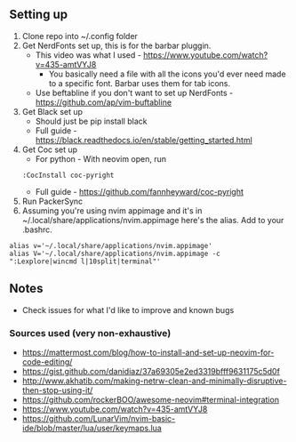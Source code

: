 ## Setting up

1. Clone repo into ~/.config folder
2. Get NerdFonts set up, this is for the barbar pluggin.
    * This video was what I used - https://www.youtube.com/watch?v=435-amtVYJ8
      * You basically need a file with all the icons you'd ever need made to a specific font. Barbar uses them for tab icons.
    * Use beftabline if you don't want to set up NerdFonts - https://github.com/ap/vim-buftabline
3. Get Black set up
    * Should just be pip install black
    * Full guide - https://black.readthedocs.io/en/stable/getting_started.html
4. Get Coc set up
    * For python - With neovim open, run 
    ```
    :CocInstall coc-pyright
    ```
    * Full guide - https://github.com/fannheyward/coc-pyright
5. Run PackerSync
6. Assuming you're using nvim appimage and it's in ~/.local/share/applications/nvim.appimage here's the alias. Add to your .bashrc.
```
alias v='~/.local/share/applications/nvim.appimage'
alias V='~/.local/share/applications/nvim.appimage -c ":Lexplore|wincmd l|10split|terminal"'
```

## Notes

* Check issues for what I'd like to improve and known bugs

### Sources used (very non-exhaustive)
* https://mattermost.com/blog/how-to-install-and-set-up-neovim-for-code-editing/
* https://gist.github.com/danidiaz/37a69305e2ed3319bfff9631175c5d0f
* http://www.akhatib.com/making-netrw-clean-and-minimally-disruptive-then-stop-using-it/
* https://github.com/rockerBOO/awesome-neovim#terminal-integration
* https://www.youtube.com/watch?v=435-amtVYJ8
* https://github.com/LunarVim/nvim-basic-ide/blob/master/lua/user/keymaps.lua

